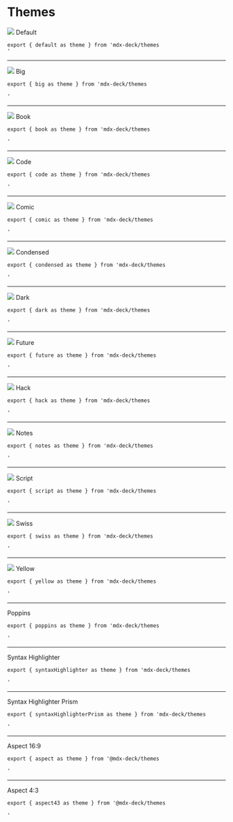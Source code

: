 # Themes

![](images/default.png)
Default

```mdx
export { default as theme } from 'mdx-deck/themes
'
```

---

![](images/big.png)
Big

```mdx
export { big as theme } from 'mdx-deck/themes

'
```

---

![](images/book.png)
Book

```mdx
export { book as theme } from 'mdx-deck/themes

'
```

---

![](images/code.png)
Code

```mdx
export { code as theme } from 'mdx-deck/themes

'
```

---

![](images/comic.png)
Comic

```mdx
export { comic as theme } from 'mdx-deck/themes

'
```

---

![](images/condensed.png)
Condensed

```mdx
export { condensed as theme } from 'mdx-deck/themes

'
```

---

![](images/dark.png)
Dark

```mdx
export { dark as theme } from 'mdx-deck/themes

'
```

---

![](images/future.png)
Future

```mdx
export { future as theme } from 'mdx-deck/themes

'
```

---

![](images/hack.png)
Hack

```mdx
export { hack as theme } from 'mdx-deck/themes

'
```

---

<!--
![](images/lobster.png)
Lobster
-->

![](images/notes.png)
Notes

```mdx
export { notes as theme } from 'mdx-deck/themes

'
```

---

<!--
![](images/rye.png)
Rye
-->

![](images/script.png)
Script

```mdx
export { script as theme } from 'mdx-deck/themes

'
```

---

![](images/swiss.png)
Swiss

```mdx
export { swiss as theme } from 'mdx-deck/themes

'
```

---

![](images/yellow.png)
Yellow

```mdx
export { yellow as theme } from 'mdx-deck/themes

'
```

---

Poppins

```mdx
export { poppins as theme } from 'mdx-deck/themes

'
```

---

Syntax Highlighter

```mdx
export { syntaxHighlighter as theme } from 'mdx-deck/themes

'
```

---

Syntax Highlighter Prism

```mdx
export { syntaxHighlighterPrism as theme } from 'mdx-deck/themes

'
```

---

Aspect 16:9

```mdx
export { aspect as theme } from '@mdx-deck/themes

'
```

---

Aspect 4:3

```mdx
export { aspect43 as theme } from '@mdx-deck/themes

'
```
